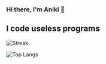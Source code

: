 ### Hi there, I'm Aniki 👋
## I code useless programs
![Streak](https://streak-stats.demolab.com?user=N1-San&locale=en&mode=daily&theme=tokyonight)

![Top Langs](https://github-readme-stats.vercel.app/api/top-langs/?username=N1-San&layout=compact&theme=tokyonight)
